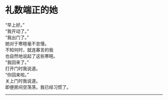 # 礼数端正的她

“早上好。”
\
“我开动了。”
\
“我出门了。”
\
她对于寒暄毫不怠慢。
\
不知何时，就连寡言的我
\
也自然地说起了这些寒暄。
\
“我回来了。”
\
打开门时我说道。
\
“你回来啦。”
\
关上门时我说道。
\
即便房间空荡荡，我已经习惯了。

---
